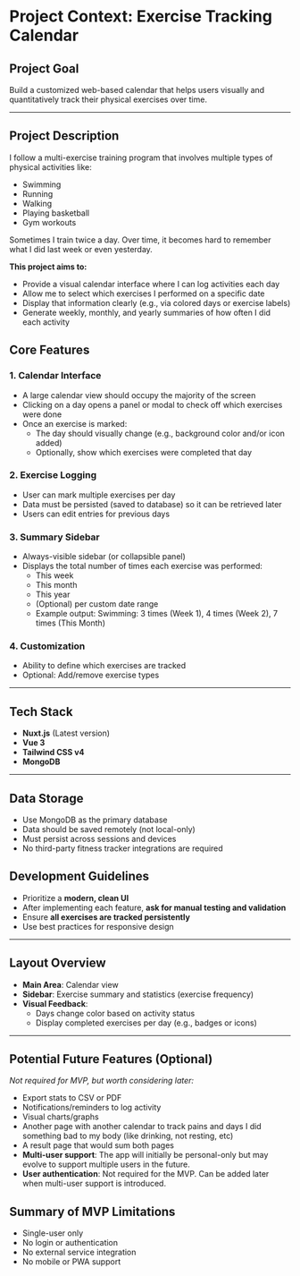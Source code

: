 # Project Context: Exercise Tracking Calendar

## Project Goal
Build a customized web-based calendar that helps users visually and quantitatively track their physical exercises over time.

---

## Project Description

I follow a multi-exercise training program that involves multiple types of physical activities like:

- Swimming
- Running
- Walking
- Playing basketball
- Gym workouts

Sometimes I train twice a day. Over time, it becomes hard to remember what I did last week or even yesterday.

**This project aims to:**

- Provide a visual calendar interface where I can log activities each day
- Allow me to select which exercises I performed on a specific date
- Display that information clearly (e.g., via colored days or exercise labels)
- Generate weekly, monthly, and yearly summaries of how often I did each activity

## Core Features

### 1. Calendar Interface
- A large calendar view should occupy the majority of the screen
- Clicking on a day opens a panel or modal to check off which exercises were done
- Once an exercise is marked:
  - The day should visually change (e.g., background color and/or icon added)
  - Optionally, show which exercises were completed that day

### 2. Exercise Logging
- User can mark multiple exercises per day
- Data must be persisted (saved to database) so it can be retrieved later
- Users can edit entries for previous days

### 3. Summary Sidebar
- Always-visible sidebar (or collapsible panel)
- Displays the total number of times each exercise was performed:
  - This week
  - This month
  - This year
  - (Optional) per custom date range
  - Example output: Swimming: 3 times (Week 1), 4 times (Week 2), 7 times (This Month)

### 4. Customization
- Ability to define which exercises are tracked
- Optional: Add/remove exercise types

---

## Tech Stack

- **Nuxt.js** (Latest version)
- **Vue 3**
- **Tailwind CSS v4**
- **MongoDB**

---

## Data Storage

- Use MongoDB as the primary database
- Data should be saved remotely (not local-only)
- Must persist across sessions and devices
- No third-party fitness tracker integrations are required

## Development Guidelines

- Prioritize a **modern, clean UI**
- After implementing each feature, **ask for manual testing and validation**
- Ensure **all exercises are tracked persistently**
- Use best practices for responsive design

---

## Layout Overview

- **Main Area**: Calendar view
- **Sidebar**: Exercise summary and statistics (exercise frequency)
- **Visual Feedback**:
    - Days change color based on activity status
    - Display completed exercises per day (e.g., badges or icons)

---

## Potential Future Features (Optional)

_Not required for MVP, but worth considering later:_

- Export stats to CSV or PDF
- Notifications/reminders to log activity
- Visual charts/graphs
- Another page with another calendar to track pains and days I did something bad to my body (like drinking, not resting, etc)
- A result page that would sum both pages
- **Multi-user support**: The app will initially be personal-only but may evolve to support multiple users in the future.
- **User authentication**: Not required for the MVP. Can be added later when multi-user support is introduced.

## Summary of MVP Limitations

- Single-user only
- No login or authentication
- No external service integration
- No mobile or PWA support


